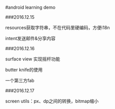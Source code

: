 #android learning demo

###2016.12.15

resources获取字符串，不在代码里硬编码，方便i18n

intent发送邮件&分享内容

###2016.12.16

surface view 实现摇杆功能

butter knife的使用

一个第三方fab

###2016.12.17

screen utils：px、dp之间的转换，bitmap缩小